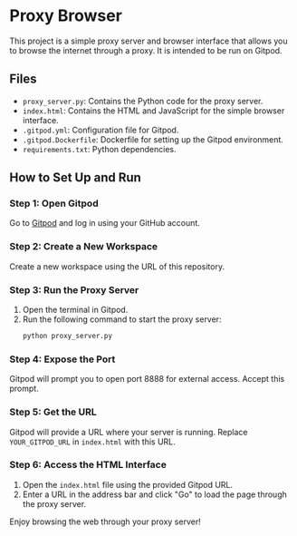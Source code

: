 # Proxy Browser

This project is a simple proxy server and browser interface that allows you to browse the internet through a proxy. It is intended to be run on Gitpod.

## Files

- `proxy_server.py`: Contains the Python code for the proxy server.
- `index.html`: Contains the HTML and JavaScript for the simple browser interface.
- `.gitpod.yml`: Configuration file for Gitpod.
- `.gitpod.Dockerfile`: Dockerfile for setting up the Gitpod environment.
- `requirements.txt`: Python dependencies.

## How to Set Up and Run

### Step 1: Open Gitpod

Go to [Gitpod](https://gitpod.io/) and log in using your GitHub account.

### Step 2: Create a New Workspace

Create a new workspace using the URL of this repository.

### Step 3: Run the Proxy Server

1. Open the terminal in Gitpod.
2. Run the following command to start the proxy server:
   ```sh
   python proxy_server.py
   ```

### Step 4: Expose the Port

Gitpod will prompt you to open port 8888 for external access. Accept this prompt.

### Step 5: Get the URL

Gitpod will provide a URL where your server is running. Replace `YOUR_GITPOD_URL` in `index.html` with this URL.

### Step 6: Access the HTML Interface

1. Open the `index.html` file using the provided Gitpod URL.
2. Enter a URL in the address bar and click "Go" to load the page through the proxy server.

Enjoy browsing the web through your proxy server!
